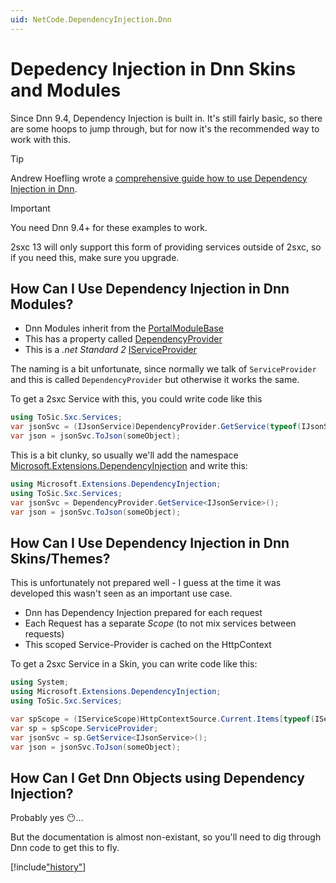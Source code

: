 ```yaml
---
uid: NetCode.DependencyInjection.Dnn
---
```


# Depedency Injection in Dnn Skins and Modules

Since Dnn 9.4, Dependency Injection is built in. 
It's still fairly basic, so there are some hoops to jump through, but for now it's the recommended way to work with this. 

> [!TIP]
> Andrew Hoefling wrote a [comprehensive guide how to use Dependency Injection in Dnn](https://www.andrewhoefling.com/Blog/Post/dnn-dependency-injection).

> [!IMPORTANT]
> You need Dnn 9.4+ for these examples to work. 
> 
> 2sxc 13 will only support this form of providing services outside of 2sxc, so if you need this, make sure you upgrade. 

## How Can I Use Dependency Injection in Dnn Modules?

* Dnn Modules inherit from the [PortalModuleBase](https://docs.dnncommunity.org/api/DotNetNuke.Entities.Modules.PortalModuleBase.html)
* This has a property called [DependencyProvider](https://docs.dnncommunity.org/api/DotNetNuke.Entities.Modules.PortalModuleBase.html#DotNetNuke_Entities_Modules_PortalModuleBase_DependencyProvider)
* This is a _.net Standard 2_ [IServiceProvider](https://docs.microsoft.com/en-us/dotnet/api/system.iserviceprovider)

The naming is a bit unfortunate, since normally we talk of `ServiceProvider` and this is called `DependencyProvider` but otherwise it works the same. 

To get a 2sxc Service with this, you could write code like this

```csharp
using ToSic.Sxc.Services;
var jsonSvc = (IJsonService)DependencyProvider.GetService(typeof(IJsonService));
var json = jsonSvc.ToJson(someObject);
```

This is a bit clunky, so usually we'll add the namespace [Microsoft.Extensions.DependencyInjection](https://docs.microsoft.com/en-us/dotnet/api/microsoft.extensions.dependencyinjection.serviceproviderserviceextensions) and write this:


```csharp
using Microsoft.Extensions.DependencyInjection;
using ToSic.Sxc.Services;
var jsonSvc = DependencyProvider.GetService<IJsonService>();
var json = jsonSvc.ToJson(someObject);
```

## How Can I Use Dependency Injection in Dnn Skins/Themes?

This is unfortunately not prepared well - I guess at the time it was developed this wasn't seen as an important use case. 

* Dnn has Dependency Injection prepared for each request
* Each Request has a separate _Scope_ (to not mix services between requests)
* This scoped Service-Provider is cached on the HttpContext

To get a 2sxc Service in a Skin, you can write code like this:

```csharp
using System;
using Microsoft.Extensions.DependencyInjection;
using ToSic.Sxc.Services;

var spScope = (IServiceScope)HttpContextSource.Current.Items[typeof(IServiceScope)];
var sp = spScope.ServiceProvider;
var jsonSvc = sp.GetService<IJsonService>();
var json = jsonSvc.ToJson(someObject);
```

## How Can I Get Dnn Objects using Dependency Injection?

Probably yes 😶...

But the documentation is almost non-existant, so you'll need to dig through Dnn code to get this to fly. 

[!include["history"](../services/_history.md)]
